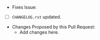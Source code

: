 - Fixes Issue:
- [ ] `CHANGELOG.rst` updated.
- Changes Proposed by this Pull Request:
  - Add changes here.
